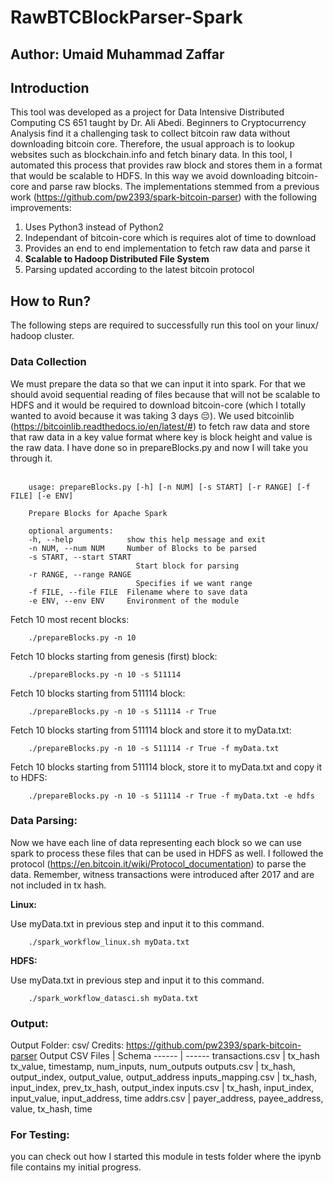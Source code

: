 # RawBTCBlockParser-Spark

## Author: Umaid Muhammad Zaffar

## Introduction

This tool was developed as a project for Data Intensive Distributed Computing CS 651 taught by Dr. Ali Abedi. Beginners to Cryptocurrency Analysis find it a challenging task to collect bitcoin raw data without downloading bitcoin core. Therefore, the usual approach is to lookup websites such as blockchain.info and fetch binary data. In this tool, I automated this process that provides raw block and stores them in a format that would be scalable to HDFS. In this way we avoid downloading bitcoin-core and parse raw blocks. The implementations stemmed from a previous work (https://github.com/pw2393/spark-bitcoin-parser) with the following improvements:


1. Uses Python3 instead of Python2
2. Independant of bitcoin-core which is requires alot of time to download
3. Provides an end to end implementation to fetch raw data and parse it
4. <b>Scalable to Hadoop Distributed File System</b>
5. Parsing updated according to the latest bitcoin protocol


## How to Run?

The following steps are required to successfully run this tool on your linux/ hadoop cluster.

### Data Collection
We must prepare the data so that we can input it into spark. For that we should avoid sequential reading of files because that will not be scalable to HDFS and it would be required to download bitcoin-core (which I totally wanted to avoid because it was taking 3 days 😔). We used bitcoinlib (https://bitcoinlib.readthedocs.io/en/latest/#) to fetch raw data and store that raw data in a key value format where key is block height and value is the raw data. I have done so in prepareBlocks.py and now I will take you through it.<br><br>

        usage: prepareBlocks.py [-h] [-n NUM] [-s START] [-r RANGE] [-f FILE] [-e ENV]

        Prepare Blocks for Apache Spark

        optional arguments:
        -h, --help            show this help message and exit
        -n NUM, --num NUM     Number of Blocks to be parsed
        -s START, --start START
                                Start block for parsing
        -r RANGE, --range RANGE
                                Specifies if we want range
        -f FILE, --file FILE  Filename where to save data
        -e ENV, --env ENV     Environment of the module

Fetch 10 most recent blocks:

        ./prepareBlocks.py -n 10

Fetch 10 blocks starting from genesis (first) block:

        ./prepareBlocks.py -n 10 -s 511114

Fetch 10  blocks starting from 511114 block:

        ./prepareBlocks.py -n 10 -s 511114 -r True

Fetch 10  blocks starting from 511114 block and store it to myData.txt:

        ./prepareBlocks.py -n 10 -s 511114 -r True -f myData.txt

Fetch 10  blocks starting from 511114 block, store it to myData.txt and copy it to HDFS:

        ./prepareBlocks.py -n 10 -s 511114 -r True -f myData.txt -e hdfs

### Data Parsing:

Now we have each line of data representing each block so we can use spark to process these files that can be used in HDFS as well. I followed the protocol (https://en.bitcoin.it/wiki/Protocol_documentation) to parse the data. Remember, witness transactions were introduced after 2017 and are not included in tx hash.

<b>Linux:</b> <br>

Use myData.txt in previous step and input it to this command.

        ./spark_workflow_linux.sh myData.txt

<b>HDFS:</b> <br>

Use myData.txt in previous step and input it to this command.

        ./spark_workflow_datasci.sh myData.txt


### Output:
Output Folder: csv/
Credits: https://github.com/pw2393/spark-bitcoin-parser
Output CSV Files | Schema
------ | ------
transactions.csv  | tx_hash tx_value, timestamp, num_inputs, num_outputs
outputs.csv  | tx_hash, output_index, output_value, output_address
inputs_mapping.csv  |  tx_hash, input_index, prev_tx_hash, output_index
inputs.csv  | tx_hash, input_index, input_value, input_address, time
addrs.csv  | payer_address, payee_address, value, tx_hash, time

### For Testing:

you can check out how I started this module in tests folder where the ipynb file contains my initial progress.